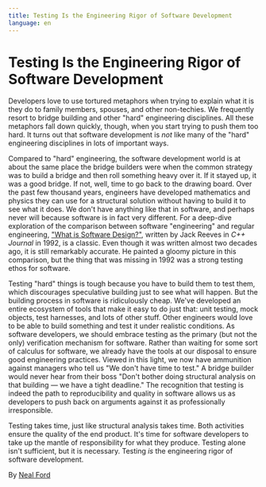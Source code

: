 ```yaml
---
title: Testing Is the Engineering Rigor of Software Development
language: en
---
```


# Testing Is the Engineering Rigor of Software Development

Developers love to use tortured metaphors when trying to explain what it is they do to family members, spouses, and other non-techies. We frequently resort to bridge building and other "hard" engineering disciplines. All these metaphors fall down quickly, though, when you start trying to push them too hard. It turns out that software development is *not* like many of the "hard" engineering disciplines in lots of important ways.

Compared to "hard" engineering, the software development world is at about the same place the bridge builders were when the common strategy was to build a bridge and then roll something heavy over it. If it stayed up, it was a good bridge. If not, well, time to go back to the drawing board. Over the past few thousand years, engineers have developed mathematics and physics they can use for a structural solution without having to build it to see what it does. We don't have anything like that in software, and perhaps never will because software is in fact very different. For a deep-dive exploration of the comparison between software "engineering" and regular engineering, ["What is Software Design?"](http://www.developerdotstar.com/mag/articles/reeves_design.html), written by Jack Reeves in *C++ Journal* in 1992, is a classic. Even though it was written almost two decades ago, it is still remarkably accurate. He painted a gloomy picture in this comparison, but the thing that was missing in 1992 was a strong testing ethos for software.

Testing "hard" things is tough because you have to build them to test them, which discourages speculative building just to see what will happen. But the building process in software is ridiculously cheap. We've developed an entire ecosystem of tools that make it easy to do just that: unit testing, mock objects, test harnesses, and lots of other stuff. Other engineers would love to be able to build something and test it under realistic conditions. As software developers, we should embrace testing as the primary (but not the only) verification mechanism for software. Rather than waiting for some sort of calculus for software, we already have the tools at our disposal to ensure good engineering practices. Viewed in this light, we now have ammunition against managers who tell us "We don't have time to test." A bridge builder would never hear from their boss "Don't bother doing structural analysis on that building — we have a tight deadline." The recognition that testing is indeed the path to reproducibility and quality in software allows us as developers to push back on arguments against it as professionally irresponsible.

Testing takes time, just like structural analysis takes time. Both activities ensure the quality of the end product. It's time for software developers to take up the mantle of responsibility for what they produce. Testing alone isn't sufficient, but it is necessary. Testing *is* the engineering rigor of software development.

By [Neal Ford](http://programmer.97things.oreilly.com/wiki/index.php/Neal_Ford)
